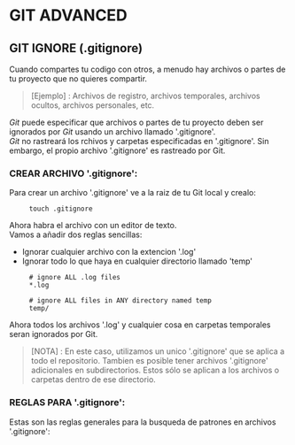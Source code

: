 GIT ADVANCED
=====================
 ## GIT IGNORE (.gitignore)
  Cuando compartes tu codigo con otros, a menudo hay archivos o partes de tu proyecto que no quieres compartir.  

   > [Ejemplo] : Archivos de registro, archivos temporales, archivos ocultos, archivos personales, etc.  

  _Git_ puede especificar que archivos o partes de tu proyecto deben ser ignorados por _Git_ usando un archivo llamado '.gitignore'.  
  _Git_ no rastreará los rchivos y carpetas especificadas en '.gitignore'. Sin embargo, el propio archivo '.gitignore' es rastreado por Git.  

  ### CREAR ARCHIVO '.gitignore':  
   Para crear un archivo '.gitignore' ve a la raiz de tu Git local y crealo:  

   ~~~ bash:
   		touch .gitignore
   ~~~  

   Ahora habra el archivo con un editor de texto.  
   Vamos a añadir dos reglas sencillas:  
   - Ignorar cualquier archivo con la extencion '.log'
   - Ignorar todo lo que haya en cualquier directorio llamado 'temp'  

   ~~~ gitignore:
   		# ignore ALL .log files
   		*.log

   		# ignore ALL files in ANY directory named temp
   		temp/
   ~~~  

   Ahora todos los archivos '.log' y cualquier cosa en carpetas temporales seran ignorados por Git.  

   > [NOTA] : En este caso, utilizamos un unico '.gitignore' que se aplica a todo el repositorio. Tambien es posible tener archivos '.gitignore' adicionales en subdirectorios. Estos sólo se aplican a los archivos o carpetas dentro de ese directorio.  

  ### REGLAS PARA '.gitignore':  
   Estas son las reglas generales para la busqueda de patrones en archivos '.gitignore':  

   ~~~
   